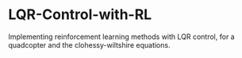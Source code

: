 # LQR-Control-with-RL
Implementing reinforcement learning methods with LQR control, for a quadcopter and the clohessy-wiltshire equations.

